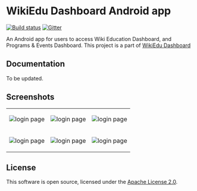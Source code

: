 # WikiEdu Dashboard Android app

[![Build status](https://api.travis-ci.org/ujjwalagrawal17/apps-android-wikiedudashboard.svg)](https://travis-ci.org/ujjwalagrawal17/apps-android-wikiedudashboard) 
[![Gitter](https://badges.gitter.im/Wiki-Education-Foundation/wikiedu-dashboard-android.svg)](https://gitter.im/Wiki-Education-Foundation/wikiedu-dashboard-android?utm_source=badge&utm_medium=badge&utm_campaign=pr-badge)

An Android app for users to access Wiki Education Dashboard, and Programs & Events Dashboard. This project is a part of [WikiEdu Dashboard]( https://github.com/WikiEducationFoundation/WikiEduDashboard)


<h2>Documentation </h2>

To be updated. 

<h2>Screenshots </h2>

<table>
<tr>
<td>

![login page](https://github.com/ujjwalagrawal17/apps-android-wikiedudashboard/blob/master/screenshots/6.jpeg)

</td>
<td>


![login page](https://github.com/ujjwalagrawal17/apps-android-wikiedudashboard/blob/master/screenshots/4.jpeg)

</td>
<td>

![login page](https://github.com/ujjwalagrawal17/apps-android-wikiedudashboard/blob/master/screenshots/1.jpeg)

</td>
</tr>
<tr>
<td>

![login page](https://github.com/ujjwalagrawal17/apps-android-wikiedudashboard/blob/master/screenshots/3.jpeg)

</td>
<td>


![login page](https://github.com/ujjwalagrawal17/apps-android-wikiedudashboard/blob/master/screenshots/2.jpeg)

</td>
<td>

![login page](https://github.com/ujjwalagrawal17/apps-android-wikiedudashboard/blob/master/screenshots/5.jpeg)

</td>
</tr>


</table>



<h2> License </h2>

This software is open source, licensed under the [Apache License 2.0][1].

[1]: https://www.apache.org/licenses/LICENSE-2.0
